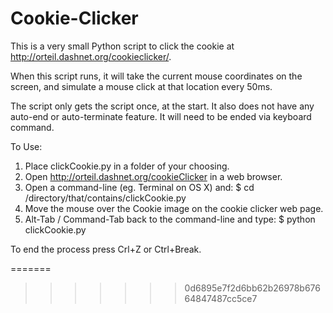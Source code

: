 Cookie-Clicker
==============

This is a very small Python script to click the cookie at http://orteil.dashnet.org/cookieclicker/.


When this script runs, it will take the current mouse coordinates on the screen, and simulate a mouse click at that location every 50ms. 

The script only gets the script once, at the start. It also does not have any auto-end or auto-terminate feature. It will need to be ended via keyboard command.

To Use:
1) Place clickCookie.py in a folder of your choosing. 
2) Open http://orteil.dashnet.org/cookieClicker in a web browser.
3) Open a command-line (eg. Terminal on OS X) and:
	$ cd /directory/that/contains/clickCookie.py
4) Move the mouse over the Cookie image on the cookie clicker web page.
5) Alt-Tab / Command-Tab back to the command-line and type:
	$ python clickCookie.py

To end the process press Crl+Z or Ctrl+Break.

=======
>>>>>>> 0d6895e7f2d6bb62b26978b67664847487cc5ce7
